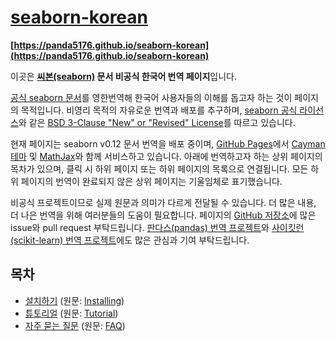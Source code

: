 # [seaborn-korean](https://panda5176.github.io/seaborn-korean)
**[https://panda5176.github.io/seaborn-korean](https://panda5176.github.io/seaborn-korean)**

이곳은 **[씨본(seaborn)](https://github.com/mwaskom/seaborn) 문서 비공식 한국어 번역 페이지**입니다.

[공식 seaborn 문서](https://seaborn.pydata.org/)를 영한번역해 한국어 사용자들의 이해를 돕고자 하는 것이 페이지의 목적입니다. 비영리 목적의 자유로운 번역과 배포를 추구하며, [seaborn 공식 라이선스](https://github.com/mwaskom/seaborn/blob/master/LICENSE.md)와 같은 [BSD 3-Clause "New" or "Revised" License](https://github.com/panda5176/seaborn-korean/blob/main/LICENSE)를 따르고 있습니다.

현재 페이지는 seaborn v0.12 문서 번역을 배포 중이며, [GitHub Pages](https://pages.github.com/)에서 [Cayman 테마](https://github.com/pages-themes/cayman) 및 [MathJax](https://www.mathjax.org/)와 함께 서비스하고 있습니다. 아래에 번역하고자 하는 상위 페이지의 목차가 있으며, 클릭 시 하위 페이지 또는 하위 페이지의 목록으로 연결됩니다. 모든 하위 페이지의 번역이 완료되지 않은 상위 페이지는 기울임체로 표기했습니다.

비공식 프로젝트이므로 실제 원문과 의미가 다르게 전달될 수 있습니다. 더 많은 내용, 더 나은 번역을 위해 여러분들의 도움이 필요합니다. 페이지의 [GitHub 저장소](https://github.com/panda5176/seaborn-korean)에 많은 issue와 pull request 부탁드립니다. [판다스(pandas) 번역 프로젝트](https://panda5176.github.io/pandas-korean)와 [사이킷런(scikit-learn) 번역 프로젝트](https://panda5176.github.io/scikit-learn-korean)에도 많은 관심과 기여 부탁드립니다.

## 목차
- [설치하기](installing) (원문: [Installing](https://seaborn.pydata.org/installing.html))
- [튜토리얼](tutorial) (원문: [Tutorial](https://seaborn.pydata.org/tutorial.html))
- [자주 묻는 질문](faq) (원문: [FAQ](https://seaborn.pydata.org/faq.html))
